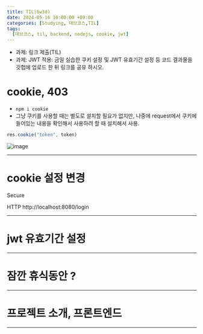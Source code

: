 ```yaml
---
title: TIL(6w3d)
date: 2024-05-16 10:00:00 +09:00
categories: [Studying, 데브코스,TIL]
tags: 
  [데브코스, til, backend, nodejs, cookie, jwt]
---
```

- 과제: 링크 제출(TIL)
- 과제: JWT 적용: 금일 실습한 쿠키 설정 및 JWT 유효기간 설정 등 코드 결과물을 깃헙에 업로드 한 뒤 링크를 공유 하시오.

# cookie, 403
- `npm i cookie`
- 그냥 쿠키를 사용할 때는 별도로 설치할 필요가 없지만, 나중에 request에서 쿠키에 들어있는 내용을 확인해서 사용하려 할 때 설치해서 사용.

```jsx
res.cookie("token", token)
```
![image]()

---

# cookie 설정 변경
Secure

HTTP
http://localhost:8080/login

---

# jwt 유효기간 설정

---

# 잠깐 휴식동안 ?

--- 

# 프로젝트 소개, 프론트엔드

---